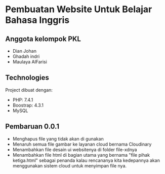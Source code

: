 # Pembuatan Website Untuk Belajar Bahasa Inggris

## Anggota kelompok PKL
* Dian Johan
* Ghadah indri
* Maulaya AlFarisi

## Technologies
Project dibuat dengan:
* PHP: 7.4.1
* Boostrap: 4.3.1
* MySQL

## Pembaruan 0.0.1
* Menghapus file yang tidak akan di gunakan
* Menaruh semua file gambar ke layanan cloud bernama Cloudinary
* Menambahkan file desain ui websitenya di folder file-xdnya
* Menambahkan file html di bagian utama yang bernama "file pihak ketiga.html" sebagai penanda kalau rencananya kita kedepannya akan menggunakan sistem cloud untuk menyimpan file nya.


 

